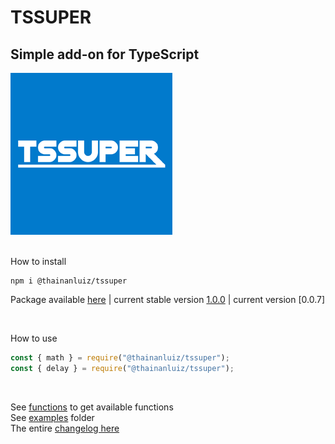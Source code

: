 # TSSUPER

## Simple add-on for TypeScript

![TSSuper logo](https://github.com/thainanluiz/TSSuper/blob/main/assets/logo/tssuper259x259.png "Logo TSSuper")

<br>
How to install

```shell
npm i @thainanluiz/tssuper
```

Package available [here] | current stable version [1.0.0] | current version [0.0.7]

<br>

How to use

```ts
const { math } = require("@thainanluiz/tssuper");
const { delay } = require("@thainanluiz/tssuper");
```

<br>

See [functions] to get available functions <br>
See [examples] folder <br>
The entire [changelog here] <br>

[here]: https://www.npmjs.com/package/@thainanluiz/tssuper
[1.0.0]: https://www.npmjs.com/package/@thainanluiz/tssuper/v/1.0.0
[0.0.10]: https://www.npmjs.com/package/@thainanluiz/tssuper/v/0.0.10
[functions]: https://github.com/thainanluiz/TSSuper/blob/main/FUNCTIONS.md
[examples]: https://github.com/thainanluiz/TSSuper/blob/main/examples/
[changelog here]: https://github.com/thainanluiz/TSSuper/blob/main/CHANGELOG.md
[TSSuper]: https://github.com/thainanluiz/TSSuper
